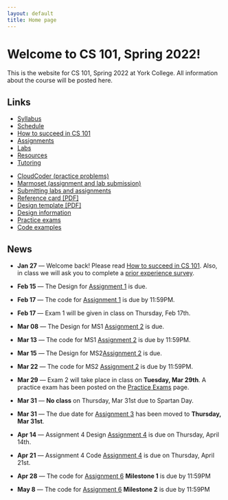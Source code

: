 ```yaml
---
layout: default
title: Home page
---
```


# Welcome to CS 101, Spring 2022!

This is the website for CS 101, Spring 2022 at York College.
All information about the course will be posted here.

## Links

<div class="multicol">
<div>
<ul class="multicol-links">
  <li><a href="syllabus.html">Syllabus</a></li>
  <li><a href="schedule.html">Schedule</a></li>
  <li><a href="success.html">How to succeed in CS 101</a></li>
  <li><a href="assign/index.html">Assignments</a></li>
  <li><a href="labs/index.html">Labs</a></li>
  <li><a href="resources.html">Resources</a></li>
  <li><a href="tutoring.html">Tutoring</a></li>
</ul>
</div>
<div>
<ul class="multicol-links">
  <li><a href="https://cs.ycp.edu/cloudcoder">CloudCoder (practice problems)</a></li>
  <li><a href="https://cs.ycp.edu/marmoset">Marmoset (assignment and lab submission)</a></li>
  <li><a href="submitting.html">Submitting labs and assignments</a></li>
  <li><a href="refcard.pdf">Reference card [PDF]</a></li>
  <li><a href="design-template.pdf">Design template [PDF]</a></li>
  <li><a href="design/index.html">Design information</a></li>
  <li><a href="practice/index.html">Practice exams</a></li>
  <li><a href="examples/index.html">Code examples</a></li>
</ul>
</div>
</div>

## News
* **Jan 27** &mdash; Welcome back!  Please read [How to succeed in CS 101](success.html).  Also, in class we will ask you to complete a [prior experience survey](https://goo.gl/forms/zzfjES8HZK9TEthK2).

* **Feb 15** &mdash; The Design for [Assignment 1](assign/assign01.html) is due.
* **Feb 17** &mdash; The code for [Assignment 1](assign/assign01.html) is due by 11:59PM.
* **Feb 17** &mdash; Exam 1 will be given in class on Thursday, Feb 17th.
* **Mar 08** &mdash; The Design for MS1 [Assignment 2](assign/assign02.html) is due.
* **Mar 13** &mdash; The code for MS1 [Assignment 2](assign/assign02.html) is due by 11:59PM.
* **Mar 15** &mdash; The Design for MS2[Assignment 2](assign/assign02.html) is due.
* **Mar 22** &mdash; The code for MS2 [Assignment 2](assign/assign02.html) is due by 11:59PM.
* **Mar 29** &mdash; Exam 2 will take place in class on **Tuesday, Mar 29th**.  A practice exam has been posted on the [Practice Exams](practice/index.html) page.
* **Mar 31** &mdash; **No class** on Thursday, Mar 31st due to Spartan Day.
* **Mar 31** &mdash; The due date for [Assignment 3](assign/assign03.html) has been moved to **Thursday, Mar 31st**.
* **Apr 14** &mdash; Assignment 4 Design [Assignment 4](assign/assign04.html) is due on Thursday, April 14th.
* **Apr 21** &mdash; Assignment 4 Code [Assignment 4](assign/assign04.html) is due on Thursday, April 21st.
* **Apr 28** &mdash; The code for [Assignment 6](assign/assign06.html) **Milestone 1** is due by 11:59PM
* **May 8** &mdash; The code for [Assignment 6](assign/assign06.html) **Milestone 2** is due by 11:59PM


<!--
* **Apr 30** &mdash; A solution to the fourth practice exam has been posted on the [Practice Exams](practice/index.html) page.  Don't forget that Exam 4 takes place in class on **Thursday, May 3rd**.
* **Apr 18** &mdash; The due dates for [Assignment 5](assign/assign05.html) are:
    * Design artifacts due on Thursday, Apr 26th
    * Code due on Friday, May 4th
* **Apr 12** &mdash; [Assignment 5](assign/assign05.html) has been posted.  The due dates are still to be determined.
* **Apr 10** &mdash; A solution to the third practice exam has been posted on the [Practice Exams](practice/index.html) page.
* **Apr 21** &mdash; A reference design for [Assignment 4](assign/assign04.html) has been posted to the [Design information](design/index.html) page.
* **Mar 27** &mdash; The [Lab schedule](labs/index.html) has been updated.
* **Mar 23** &mdash; Exam 3 will take place in class on **Thursday, Apr 12th**.  A practice exam is available on the [Practice Exams](practice/index.html) page.
* **Mar 23** &mdash; Due to the cancellation of classes on Thursday, we are making the following adjustments:
    * The [Schedule](schedule.html) has been updated
    * The deadline for submitting the code for [Assignment 4](assign/assign04.html) has been extended to **Thursday, Apr 5th**
* **Mar 21** &mdash; The assignment description for [Assignment 4](assign/assign04.html) has been updated.
* **Mar 7** &mdash; A solution to the second practice exam is available on the [Practice Exams](practice/index.html) page.
* **Mar 5** &mdash; Exam 2 will take place in class on **Tuesday, Mar 13th**.  A practice exam has been posted on the [Practice Exams](practice/index.html) page.

* **Feb 13** &mdash; The due date for the [Assignment 2](assign/assign02.html), Milestone 2 design artifact has been moved to **Tuesday, Feb 20th**.
* **Feb 7** &mdash; A solution to the first practice exam has been posted on the [Practice Exams](practice/index.html) page.
* **Jan 31** &mdash; Reminders:
    * The design for [Assignment 2](assign/assign02.html) Milestone 1 is due at the beginning of class on Tuesday, Feb 6th.  You will need to turn in a hard copy of your design.
    * Exam 1 will be given in class on Tuesday, Feb 13th.  A practice exam is posted on the [Practice Exams](practice/index.html) page.

* **Jan 24** &mdash; As we mentioned in class, the design for [Assignment 1](assign/assign01.html) is due tomorrow (Thursday, Jan 25th) and the code is due on Tuesday, Jan 30th.

-->

<!-- vim:set wrap: -->
<!-- vim:set linebreak: -->
<!-- vim:set nolist: -->
